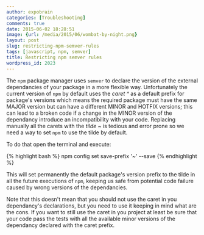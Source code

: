 ```yaml
---
author: expobrain
categories: [Troubleshooting]
comments: true
date: 2015-06-02 18:28:51
image: {url: /media/2015/06/wombat-by-night.png}
layout: post
slug: restricting-npm-semver-rules
tags: [javascript, npm, semver]
title: Restricting npm semver rules
wordpress_id: 2023
---
```


The `npm` package manager uses `semver` to declare the version of the external dependancies of your package in a more flexible way. Unfortunately the current version of `npm` by default uses the _caret ^_ as a default prefix for package's versions which means the required package must have the same MAJOR version but can have a different MINOR and HOTFIX versions; this can lead to a broken code if a change in the MINOR version of the dependancy introduce an incompatibility with your code. Replacing manually all the carets with the _tilde ~_ is tedious and error prone so we need a way to set `npm` to use the tilde by default.

<!-- more -->

To do that open the terminal and execute:

{% highlight bash %}
npm config set save-prefix '~' --save
{% endhighlight %}

This will set permanently the default package's version prefix to the tilde in all the future executions of `npm`, keeping us safe from potential code failure caused by wrong versions of the dependancies.

Note that this doesn't mean that you should not use the caret in you dependancy's declarations, but you need to use it keeping in mind what are the cons. If you want to still use the caret in you project at least be sure that your code pass the tests with all the available minor versions of the dependancy declared with the caret prefix.
